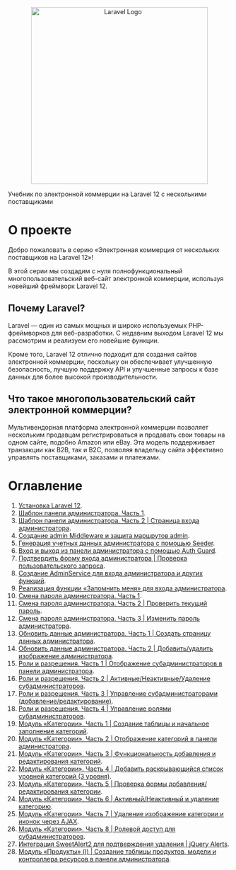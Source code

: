 <p style="text-align: center"><a href="https://laravel.com" target="_blank"><img src="https://raw.githubusercontent.com/laravel/art/master/logo-lockup/5%20SVG/2%20CMYK/1%20Full%20Color/laravel-logolockup-cmyk-red.svg" width="400" alt="Laravel Logo"></a></p>
Учебник по электронной коммерции на Laravel 12 с несколькими поставщиками

# О проекте

Добро пожаловать в серию «Электронная коммерция от нескольких поставщиков на Laravel 12»!

В этой серии мы создадим с нуля полнофункциональный многопользовательский веб-сайт электронной коммерции, используя новейший фреймворк Laravel 12.

## Почему Laravel?

Laravel — один из самых мощных и широко используемых PHP-фреймворков для веб-разработки. С недавним выходом Laravel 12 мы рассмотрим и реализуем его новейшие функции.

Кроме того, Laravel 12 отлично подходит для создания сайтов электронной коммерции, поскольку он обеспечивает улучшенную безопасность, лучшую поддержку API и улучшенные запросы к базе данных для более высокой производительности.

## Что такое многопользовательский сайт электронной коммерции?

Мультивендорная платформа электронной коммерции позволяет нескольким продавцам регистрироваться и продавать свои товары на одном сайте, подобно Amazon или eBay. Эта модель поддерживает транзакции как B2B, так и B2C, позволяя владельцу сайта эффективно управлять поставщиками, заказами и платежами.

# Оглавление

1. [Установка Laravel 12](/documentation/01.md).
2. [Шаблон панели администратора. Часть 1](/documentation/02.md).
3. [Шаблон панели администратора. Часть 2 | Страница входа администратора](/documentation/03.md).
4. [Создание admin Middleware и защита маршрутов admin](/documentation/04.md).
5. [Генерация учетных данных администратора с помощью Seeder](/documentation/05.md).
6. [Вход и выход из панели администратора с помощью Auth Guard](/documentation/06.md).
7. [Подтвердить форму входа администратора | Проверка пользовательского запроса](/documentation/07.md).
8. [Создание AdminService для входа администратора и других функций](/documentation/08.md).
9. [Реализация функции «Запомнить меня» для входа администратора](/documentation/09.md).
10. [Смена пароля администратора. Часть 1](/documentation/10.md).
11. [Смена пароля администратора. Часть 2 | Проверить текущий пароль](/documentation/11.md).
12. [Смена пароля администратора. Часть 3 | Изменить пароль администратора](/documentation/12.md).
13. [Обновить данные администратора. Часть 1 | Создать страницу данных администратора](/documentation/13.md).
14. [Обновить данные администратора. Часть 2 | Добавить/удалить изображение администратора](/documentation/14.md).
15. [Роли и разрешения. Часть 1 | Отображение субадминистраторов в панели администратора](/documentation/15.md).
16. [Роли и разрешения. Часть 2 | Активные/Неактивные/Удаление субадминистраторов](/documentation/16.md).
17. [Роли и разрешения. Часть 3 | Управление субадминистраторами (добавление/редактирование)](/documentation/17.md).
18. [Роли и разрешения. Часть 4 | Управление ролями субадминистраторов](/documentation/18.md).
19. [Модуль «Категории». Часть 1 | Создание таблицы и начальное заполнение категорий](/documentation/19.md).
20. [Модуль «Категории». Часть 2 | Отображение категорий в панели администратора](/documentation/20.md).
21. [Модуль «Категории». Часть 3 | Функциональность добавления и редактирования категорий](/documentation/21.md).
22. [Модуль «Категории». Часть 4 | Добавить раскрывающийся список уровней категорий (3 уровня)](/documentation/22.md).
23. [Модуль «Категории». Часть 5 | Проверка формы добавления/редактирования категории](/documentation/23.md).
24. [Модуль «Категории». Часть 6 | Активный/Неактивный и удаление категорию](/documentation/24.md).
25. [Модуль «Категории». Часть 7 | Удаление изображение категории и иконок через AJAX](/documentation/25.md).
26. [Модуль «Категории». Часть 8 | Ролевой доступ для субадминистраторов](/documentation/26.md).
27. [Интеграция SweetAlert2 для подтверждения удаления | jQuery Alerts](/documentation/27.md).
28. [Модуль «Продукты» (I) | Создание таблицы продуктов, модели и контроллера ресурсов в панели администратора](/documentation/28.md).

